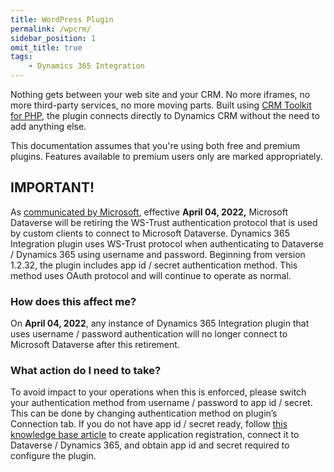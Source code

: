 ```yaml
---
title: WordPress Plugin
permalink: /wpcrm/
sidebar_position: 1
omit_title: true
tags:
    - Dynamics 365 Integration
---
```


Nothing gets between your web site and your CRM. No more iframes, no more third-party services, no more moving parts. Built using [CRM Toolkit for PHP](https://github.com/AlexaCRM/php-crm-toolkit), the plugin connects directly to Dynamics CRM without the need to add anything else.

This documentation assumes that you're using both free and premium plugins. Features available to premium users only are marked appropriately. 

## IMPORTANT!

As [communicated by Microsoft](https://docs.microsoft.com/power-platform/important-changes-coming#deprecation-of-office365-authentication-type-and-organizationserviceproxy-class-for-connecting-to-dataverse), effective **April 04, 2022,** Microsoft Dataverse will be retiring the WS-Trust authentication protocol that is used by custom clients to connect to Microsoft Dataverse. Dynamics 365 Integration plugin uses WS-Trust protocol when authenticating to Dataverse / Dynamics 365 using username and password. Beginning from version 1.2.32, the plugin includes app id / secret authentication method. This method uses OAuth protocol and will continue to operate as normal.

### How does this affect me?

On **April 04, 2022**, any instance of Dynamics 365 Integration plugin that uses username / password authentication will no longer connect to Microsoft Dataverse after this retirement.

### What action do I need to take?

To avoid impact to your operations when this is enforced, please switch your authentication method from username / password to app id / secret. This can be done by changing authentication method on plugin’s Connection tab. If you do not have app id / secret ready, follow [this knowledge base article](https://alexacrm.com/kb/plugin/config/oauth-setup/) to create application registration, connect it to Dataverse / Dynamics 365, and obtain app id and secret required to configure the plugin.
